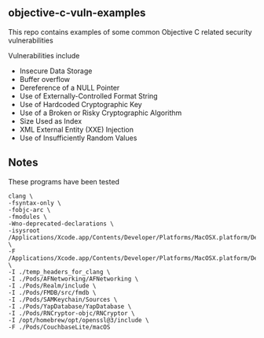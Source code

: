 ## objective-c-vuln-examples
This repo contains examples of some common Objective C related security vulnerabilities

Vulnerabilities include
* Insecure Data Storage
* Buffer overflow
* Dereference of a NULL Pointer
* Use of Externally-Controlled Format String 
* Use of Hardcoded Cryptographic Key
* Use of a Broken or Risky Cryptographic Algorithm 
* Size Used as Index
* XML External Entity (XXE) Injection
* Use of Insufficiently Random Values

## Notes 


These programs have been tested 

```
clang \
-fsyntax-only \
-fobjc-arc \
-fmodules \
-Wno-deprecated-declarations \
-isysroot /Applications/Xcode.app/Contents/Developer/Platforms/MacOSX.platform/Developer/SDKs/MacOSX15.5.sdk \
-F /Applications/Xcode.app/Contents/Developer/Platforms/MacOSX.platform/Developer/SDKs/MacOSX15.5.sdk/System/Library/Frameworks \
-I ./temp_headers_for_clang \
-I ./Pods/AFNetworking/AFNetworking \
-I ./Pods/Realm/include \
-I ./Pods/FMDB/src/fmdb \
-I ./Pods/SAMKeychain/Sources \
-I ./Pods/YapDatabase/YapDatabase \
-I ./Pods/RNCryptor-objc/RNCryptor \
-I /opt/homebrew/opt/openssl@3/include \
-F ./Pods/CouchbaseLite/macOS
```
